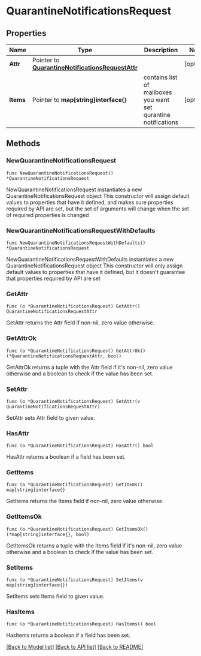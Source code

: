 # QuarantineNotificationsRequest

## Properties

Name | Type | Description | Notes
------------ | ------------- | ------------- | -------------
**Attr** | Pointer to [**QuarantineNotificationsRequestAttr**](QuarantineNotificationsRequestAttr.md) |  | [optional] 
**Items** | Pointer to **map[string]interface{}** | contains list of mailboxes you want set qurantine notifications | [optional] 

## Methods

### NewQuarantineNotificationsRequest

`func NewQuarantineNotificationsRequest() *QuarantineNotificationsRequest`

NewQuarantineNotificationsRequest instantiates a new QuarantineNotificationsRequest object
This constructor will assign default values to properties that have it defined,
and makes sure properties required by API are set, but the set of arguments
will change when the set of required properties is changed

### NewQuarantineNotificationsRequestWithDefaults

`func NewQuarantineNotificationsRequestWithDefaults() *QuarantineNotificationsRequest`

NewQuarantineNotificationsRequestWithDefaults instantiates a new QuarantineNotificationsRequest object
This constructor will only assign default values to properties that have it defined,
but it doesn't guarantee that properties required by API are set

### GetAttr

`func (o *QuarantineNotificationsRequest) GetAttr() QuarantineNotificationsRequestAttr`

GetAttr returns the Attr field if non-nil, zero value otherwise.

### GetAttrOk

`func (o *QuarantineNotificationsRequest) GetAttrOk() (*QuarantineNotificationsRequestAttr, bool)`

GetAttrOk returns a tuple with the Attr field if it's non-nil, zero value otherwise
and a boolean to check if the value has been set.

### SetAttr

`func (o *QuarantineNotificationsRequest) SetAttr(v QuarantineNotificationsRequestAttr)`

SetAttr sets Attr field to given value.

### HasAttr

`func (o *QuarantineNotificationsRequest) HasAttr() bool`

HasAttr returns a boolean if a field has been set.

### GetItems

`func (o *QuarantineNotificationsRequest) GetItems() map[string]interface{}`

GetItems returns the Items field if non-nil, zero value otherwise.

### GetItemsOk

`func (o *QuarantineNotificationsRequest) GetItemsOk() (*map[string]interface{}, bool)`

GetItemsOk returns a tuple with the Items field if it's non-nil, zero value otherwise
and a boolean to check if the value has been set.

### SetItems

`func (o *QuarantineNotificationsRequest) SetItems(v map[string]interface{})`

SetItems sets Items field to given value.

### HasItems

`func (o *QuarantineNotificationsRequest) HasItems() bool`

HasItems returns a boolean if a field has been set.


[[Back to Model list]](../README.md#documentation-for-models) [[Back to API list]](../README.md#documentation-for-api-endpoints) [[Back to README]](../README.md)


